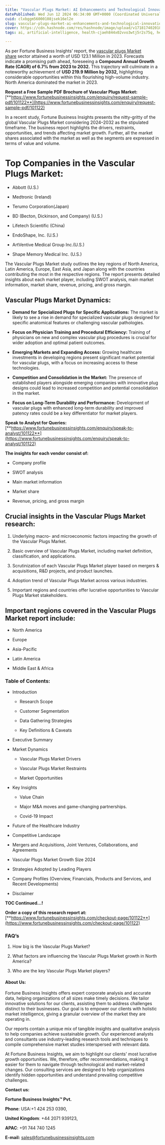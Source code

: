 ```yaml
---
title: "Vascular Plugs Market: AI Enhancements and Technological Innovations"
datePublished: Wed Jun 12 2024 06:34:00 GMT+0000 (Coordinated Universal Time)
cuid: clxbggm56000108jsek16el2e
slug: vascular-plugs-market-ai-enhancements-and-technological-innovations
cover: https://cdn.hashnode.com/res/hashnode/image/upload/v1718174020183/510988f6-b317-4699-93e5-2075fd36b3e0.png
tags: ai, artificial-intelligence, health-cjaeh844x02vvo3wtj5r2s75q, healthcare, vascular-plugs-market

---
```


As per Fortune Business Insights’ report, the [vascular plugs Market share](https://www.fortunebusinessinsights.com/industry-reports/vascular-plugs-market-101122) sector attained a worth of USD 123.1 Million in 2023. Forecasts indicate a promising path ahead, foreseeing a **Compound Annual Growth Rate (CAGR) of 6.7% from 2023 to 2032.** This trajectory will culminate in a noteworthy achievement of **USD 219.9 Million by 2032,** highlighting considerable opportunities within this flourishing high-volume industry. North America dominated the market in 2023.

**Request a Free Sample PDF Brochure of Vascular Plugs Market:** [**https://www.fortunebusinessinsights.com/enquiry/request-sample-pdf/101122**](https://www.fortunebusinessinsights.com/enquiry/request-sample-pdf/101122)

In a recent study, Fortune Business Insights presents the nitty-gritty of the global Vascular Plugs Market considering 2024–2032 as the stipulated timeframe. The business report highlights the drivers, restraints, opportunities, and trends affecting market growth. Further, all the market shares associated with the market as well as the segments are expressed in terms of value and volume.

# **Top Companies in the Vascular Plugs Market:**

* Abbott (U.S.)
    
* Medtronic (Ireland)
    
* Terumo Corporation(Japan)
    
* BD (Becton, Dickinson, and Company) (U.S.)
    
* Lifetech Scientific (China)
    
* EndoShape, Inc. (U.S.)
    
* ArtVentive Medical Group Inc.(U.S.)
    
* Shape Memory Medical Inc. (U.S.)
    

The Vascular Plugs Market study outlines the key regions of North America, Latin America, Europe, East Asia, and Japan along with the countries contributing the most in the respective regions. The report presents detailed insights about each market player, including SWOT analysis, main market information, market share, revenue, pricing, and gross margin.

## Vascular Plugs Market **Dynamics**:

* **Demand for Specialized Plugs for Specific Applications:** The market is likely to see a rise in demand for specialized vascular plugs designed for specific anatomical features or challenging vascular pathologies.
    
* **Focus on Physician Training and Procedural Efficiency:** Training of physicians on new and complex vascular plug procedures is crucial for wider adoption and optimal patient outcomes.
    
* **Emerging Markets and Expanding Access:** Growing healthcare investments in developing regions present significant market potential for vascular plugs, with a focus on increasing access to these technologies.
    
* **Competition and Consolidation in the Market:** The presence of established players alongside emerging companies with innovative plug designs could lead to increased competition and potential consolidation in the market.
    
* **Focus on Long-Term Durability and Performance:** Development of vascular plugs with enhanced long-term durability and improved patency rates could be a key differentiator for market players.
    

**Speak to Analyst for Queries:** [**https://www.fortunebusinessinsights.com/enquiry/speak-to-analyst/101122**](https://www.fortunebusinessinsights.com/enquiry/speak-to-analyst/101122)

**The insights for each vendor consist of:**

* Company profile
    
* SWOT analysis
    
* Main market information
    
* Market share
    
* Revenue, pricing, and gross margin
    

## **Crucial insights in the Vascular Plugs Market research:**

1. Underlying macro- and microeconomic factors impacting the growth of the Vascular Plugs Market.
    
2. Basic overview of Vascular Plugs Market, including market definition, classification, and applications.
    
3. Scrutinization of each Vascular Plugs Market player based on mergers & acquisitions, R&D projects, and product launches.
    
4. Adoption trend of Vascular Plugs Market across various industries.
    
5. Important regions and countries offer lucrative opportunities to Vascular Plugs Market stakeholders.
    

## **Important regions covered in the Vascular Plugs Market report include:**

* North America
    
* Europe
    
* Asia-Pacific
    
* Latin America
    
* Middle East & Africa
    

### **Table of Contents:**

* Introduction
    
    * Research Scope
        
    * Customer Segmentation
        
    * Data Gathering Strategies
        
    * Key Definitions & Caveats
        
* Executive Summary
    
* Market Dynamics
    
    * Vascular Plugs Market Drivers
        
    * Vascular Plugs Market Restraints
        
    * Market Opportunities
        
* Key Insights
    
    * Value Chain
        
    * Major M&A moves and game-changing partnerships.
        
    * Covid-19 Impact
        
* Future of the Healthcare Industry
    
* Competitive Landscape
    
* Mergers and Acquisitions, Joint Ventures, Collaborations, and Agreements
    
* Vascular Plugs Market Growth Size 2024
    
* Strategies Adopted by Leading Players
    
* Company Profiles (Overview, Financials, Products and Services, and Recent Developments)
    
* Disclaimer
    

**TOC Continued…!**

**Order a copy of this research report at:** [**https://www.fortunebusinessinsights.com/checkout-page/101122**](https://www.fortunebusinessinsights.com/checkout-page/101122)

### **FAQ’s**

1. How big is the Vascular Plugs Market?
    
2. What factors are influencing the Vascular Plugs Market growth in North America?
    
3. Who are the key Vascular Plugs Market players?
    

#### **About Us:**

Fortune Business Insights offers expert corporate analysis and accurate data, helping organizations of all sizes make timely decisions. We tailor innovative solutions for our clients, assisting them to address challenges distinct to their businesses. Our goal is to empower our clients with holistic market intelligence, giving a granular overview of the market they are operating in.

Our reports contain a unique mix of tangible insights and qualitative analysis to help companies achieve sustainable growth. Our experienced analysts and consultants use industry-leading research tools and techniques to compile comprehensive market studies interspersed with relevant data.

At Fortune Business Insights, we aim to highlight our clients' most lucrative growth opportunities. We, therefore, offer recommendations, making it easier for them to navigate through technological and market-related changes. Our consulting services are designed to help organizations identify hidden opportunities and understand prevailing competitive challenges.

**Contact us:**

**Fortune Business Insights™ Pvt.**

**Phone**: USA:+1 424 253 0390,

**United Kingdom**: +44 2071 939123,

**APAC**: +91 744 740 1245

**E-mail:** [sales@fortunebusinessinsights.com](mailto:sales@fortunebusinessinsights.com)